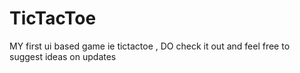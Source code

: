 # TicTacToe
MY first ui based game ie tictactoe , DO check it out and feel free to suggest ideas on updates
